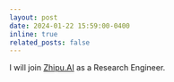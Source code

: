 ```yaml
---
layout: post
date: 2024-01-22 15:59:00-0400
inline: true
related_posts: false
---
```


I will join [Zhipu.AI](https://www.zhipuai.cn) as a Research Engineer.
